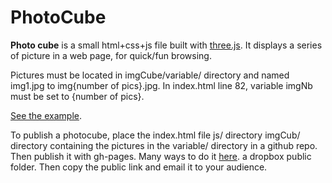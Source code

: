 # PhotoCube

**Photo cube** is a small html+css+js file built with [three.js](https://github.com/mrdoob/three.js).
It displays a series of picture in a web page, for quick/fun browsing.

Pictures must be located in imgCube/variable/ directory and named img1.jpg to img{number of pics}.jpg.
In index.html line 82, variable imgNb must be set to {number of pics}.

[See the example](http://oscar6echo.github.com/PhotoCube/).

To publish a photocube, place the
	index.html file
 	js/ directory
  	imgCub/ directory containing the pictures in the variable/ directory
in
	a github repo. Then publish it with gh-pages. Many ways to do it [here](http://oli.jp/2011/github-pages-workflow/).
	a dropbox public folder. Then copy the public link and email it to your audience.
